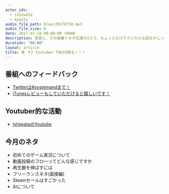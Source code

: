 ```yaml
---
actor_ids:
  - ishiwata
  - myazzy
audio_file_path: blue/20170710.mp3
audio_file_size: 0
date: 2017-07-10 00:00:00 +0900
description: 宮島と、その後輩トキオ石渡の2人で、ちょっとだけテクニカルな話をかじっちゃおう！という趣旨で始めた、systemand.onlineのサブチャンネル青です。
duration: "00:00"
layout: article
title: 青 ＃2 Youtuber TOKIO現る！！！
---
```

## 番組へのフィードバック
* [Twitterは#systemandまで！](https://twitter.com/search?q=%23systemand)
* [iTunesレビューもしていただけると嬉しいです！](https://itunes.apple.com/jp/podcast/systemand-online/id1205168408?mt=2)

## Youtuber的な活動

* [IshiwataのYoutube](https://www.youtube.com/channel/UC0dN6GcdwpQA-WdSfI2tmZQ)

## 今月のネタ
* 初めてのゲーム実況について
* 動画投稿のフローってどんな感じですか
* 再生数を伸ばすには
* フリーランスネタ(面接編)
* Steamセールはすごかった
* AIについて
